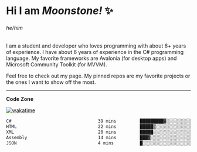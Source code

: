 
<!--
**MoonstoneStudios/MoonstoneStudios** is a ✨ _special_ ✨ repository because its `README.md` (this file) appears on your GitHub profile.

Here are some ideas to get you started:

- 🔭 I’m currently working on ...
- 🌱 I’m currently learning ...
- 👯 I’m looking to collaborate on ...
- 🤔 I’m looking for help with ...
- 💬 Ask me about ...
- 📫 How to reach me: ...
- 😄 Pronouns: ...
- ⚡ Fun fact: ...
-->

# Hi I am _Moonstone!_  ✨
###### he/him

I am a student and developer who loves programming with about 6+ years of experience. 
I have about 6 years of experience in the C# programming language. 
My favorite frameworks are Avalonia (for desktop apps) and Microsoft Community Toolkit (for MVVM).

Feel free to check out my page. My pinned repos are my favorite projects or the ones I want to show off the most. 

---

**Code Zone**


[![wakatime](https://wakatime.com/badge/user/35c755da-7226-42ef-89f9-892c03fbcf7e.svg?style=for-the-badge)](https://wakatime.com/@35c755da-7226-42ef-89f9-892c03fbcf7e)
<!--START_SECTION:waka-->

```txt
C#                                 39 mins         █████████▓░░░░░░░░░░░░░░░   38.08 %
HTML                               22 mins         █████▒░░░░░░░░░░░░░░░░░░░   21.51 %
XML                                20 mins         █████░░░░░░░░░░░░░░░░░░░░   19.70 %
Assembly                           14 mins         ███▓░░░░░░░░░░░░░░░░░░░░░   14.40 %
JSON                               4 mins          █░░░░░░░░░░░░░░░░░░░░░░░░   04.05 %
```

<!--END_SECTION:waka-->
